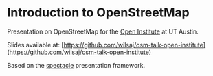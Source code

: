 # Introduction to OpenStreetMap

Presentation on OpenStreetMap for the [Open
Institute](http://moody.utexas.edu/tipi/open-institute) at UT Austin.


Slides available at: [https://github.com/wilsaj/osm-talk-open-institute](https://github.com/wilsaj/osm-talk-open-institute)


Based on the [spectacle](https://github.com/FormidableLabs/spectacle)
presentation framework.
